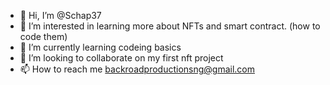- 👋 Hi, I’m @Schap37
- 👀 I’m interested in learning more about NFTs and smart contract. (how to code them) 
- 🌱 I’m currently learning codeing basics
- 💞️ I’m looking to collaborate on my first nft project
- 📫 How to reach me backroadproductionsng@gmail.com

<!---
Schap37/Schap37 is a ✨ special ✨ repository because its `README.md` (this file) appears on your GitHub profile.
You can click the Preview link to take a look at your changes.
--->
